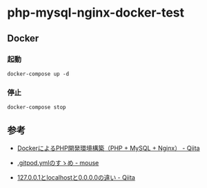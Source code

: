 # php-mysql-nginx-docker-test

## Docker

### 起動
  
```
docker-compose up -d
```

### 停止

```
docker-compose stop
```

## 参考

- [DockerによるPHP開発環境構築（PHP + MySQL + Nginx） - Qiita](https://qiita.com/nemui_/items/f911be7ffa4f29293fd5)

- [.gitpod.ymlのすゝめ - mouse](https://scrapbox.io/mouse/.gitpod.yml%E3%81%AE%E3%81%99%E3%82%9D%E3%82%81)

- [127.0.0.1とlocalhostと0.0.0.0の違い - Qiita](https://qiita.com/1ain2/items/194a9372798eaef6c5ab)
